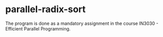 # parallel-radix-sort
The program is done as a mandatory assignment in the course IN3030 - Efficient Parallel Programming.
